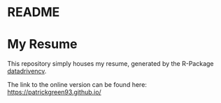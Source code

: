 README
================

# My Resume

This repository simply houses my resume, generated by the R-Package
[datadrivencv](%22https://github.com/nstrayer/datadrivencv%22).

The link to the online version can be found here:
<https://patrickgreen93.github.io/>
